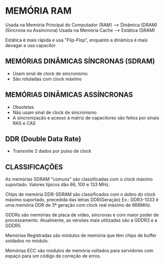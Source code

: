 # MEMÓRIA RAM

Usada na Memória Principal do Computador (RAM) --> Dinâmica (DRAM) (Síncrona ou Assíncrona)
Usada na Memória Cache --> Estática (SRAM)

Estática é mais rápida e usa "Flip-Flop", enquanto a dinâmica é mais devagar e usa capacitor

## MEMÓRIAS DINÂMICAS SÍNCRONAS (SDRAM)
- Usam sinal de clock de sincronismo
- São rotuladas com clock máximo

## MEMÓRIAS DINÂMICAS ASSÍNCRONAS
- Obsoletas
- Não usam sinal de clock de sincronismo
- A sincronização e acesso à matriz de capacitores são feitos por sinais RAS e CAS

## DDR (Double Data Rate)
- Transmite 2 dados por pulso de clock

## CLASSIFICAÇÕES
As memórias SDRAM "comuns" são classificadas com o clock máximo suportado. Valores típicos dão 66, 100 e 133 MHz.

Chips de memória DDR-SDRAM são classificados com o dobro do clock máximo suportado, precedida das letras DDR(Geração)
Ex.: DDR3-1333 é uma memória DDR de 3ª geração com clock real máximo de 666MHz.

GDDRs são memórias de placa de vídeo, síncronas e com maior poder de processamento. Atualmente, as versões mais utilizadas são a GDDR3 e a GDDR5.

Memórias Registradas são módulos de memória que têm chips de buffer soldados no módulo.

Memórias ECC são módulos de memória voltados para servidores com espaço para um código de correção de erros.
